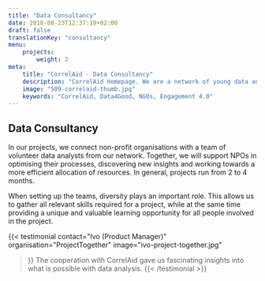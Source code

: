 ```yaml
---
title: "Data Consultancy"
date: 2018-08-23T12:37:19+02:00
draft: false
translationKey: "consultancy"
menu: 
    projects:
        weight: 2
meta:
    title: "CorrelAid - Data Consultancy"
    description: "CorrelAid Homepage. We are a network of young data analysts that wants to change the world with a more inclusive, integrated and innovative approach to data analysis."
    image: "509-correlaid-thumb.jpg"
    keywords: "CorrelAid, Data4Good, NGOs, Engagement 4.0"
---
```


## Data Consultancy

In our projects, we connect non-profit organisations with a team of volunteer data analysts from our network. Together, we will support NPOs in optimising their processes, discovering new insights and working towards a more efficient allocation of resources. In general, projects run from 2 to 4 months. 

When setting up the teams, diversity plays an important role. This allows us to gather all relevant skills required for a project, while at the same time providing a unique and valuable learning opportunity for all people involved in the project.

{{< testimonial 
    contact="Ivo (Product Manager)"
    organisation="ProjectTogether"
    image="ivo-project-together.jpg"
>}}
    The cooperation with CorrelAid gave us fascinating insights into what is possible with data analysis.
{{< /testimonial >}}